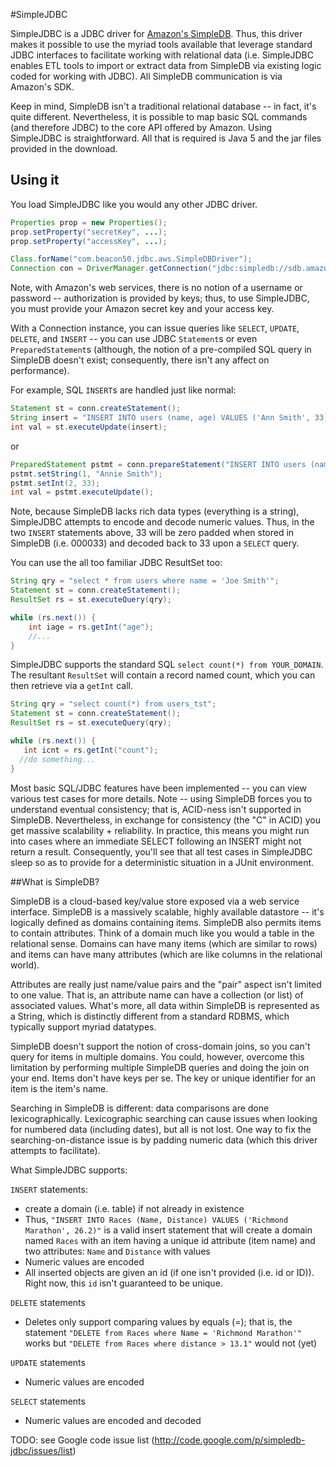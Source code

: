#SimpleJDBC

SimpleJDBC is a JDBC driver for [Amazon's SimpleDB](http://aws.amazon.com/simpledb/).
Thus, this driver makes it possible to use the myriad tools available that leverage standard JDBC
interfaces to facilitate working with relational data (i.e. SimpleJDBC enables ETL tools to import or
extract data from SimpleDB via existing logic coded for working with JDBC). All SimpleDB
communication is via Amazon's SDK.

Keep in mind, SimpleDB isn't a traditional relational database -- in fact, it's quite different.
Nevertheless, it is possible to map basic SQL commands (and therefore JDBC) to the core API offered by Amazon.
Using SimpleJDBC is straightforward. All that is required is Java 5 and the jar files provided in the download.

## Using it

You load SimpleJDBC like you would any other JDBC driver.

```java
Properties prop = new Properties();
prop.setProperty("secretKey", ...);
prop.setProperty("accessKey", ...);

Class.forName("com.beacon50.jdbc.aws.SimpleDBDriver");
Connection con = DriverManager.getConnection("jdbc:simpledb://sdb.amazonaws.com", prop);
```

Note, with Amazon's web services, there is no notion of a username or password --
authorization is provided by keys; thus, to use SimpleJDBC, you must provide your Amazon secret key and your access key.

With a Connection instance, you can issue queries like `SELECT`, `UPDATE`, `DELETE`, and `INSERT` --
you can use JDBC `Statement`s or even `PreparedStatement`s (although, the notion of a pre-compiled
SQL query in SimpleDB doesn't exist; consequently, there isn't any affect on performance).

For example, SQL `INSERT`s are handled just like normal:

```java
Statement st = conn.createStatement();
String insert = "INSERT INTO users (name, age) VALUES ('Ann Smith', 33)";
int val = st.executeUpdate(insert);
```

or

```java
PreparedStatement pstmt = conn.prepareStatement("INSERT INTO users (name, age) VALUES (?, ?)");
pstmt.setString(1, "Annie Smith");
pstmt.setInt(2, 33);
int val = pstmt.executeUpdate();
```

Note, because SimpleDB lacks rich data types (everything is a string),
SimpleJDBC attempts to encode and decode numeric values. Thus, in the two `INSERT` statements above,
33 will be zero padded when stored in SimpleDB (i.e. 000033) and decoded back to 33 upon a `SELECT` query.

You can use the all too familiar JDBC ResultSet too:

```java
String qry = "select * from users where name = 'Joe Smith'";
Statement st = conn.createStatement();
ResultSet rs = st.executeQuery(qry);

while (rs.next()) {
    int iage = rs.getInt("age");
    //...
}
```

SimpleJDBC supports the standard SQL `select count(*) from YOUR_DOMAIN`.
The resultant `ResultSet` will contain a record named count, which you can then retrieve via a `getInt` call.

```java
String qry = "select count(*) from users_tst";
Statement st = conn.createStatement();
ResultSet rs = st.executeQuery(qry);

while (rs.next()) {
   int icnt = rs.getInt("count");
  //do something...
}
```

Most basic SQL/JDBC features have been implemented -- you can view various test cases for
more details. Note -- using SimpleDB forces you to understand eventual consistency; that is,
ACID-ness isn't supported in SimpleDB. Nevertheless, in exchange for consistency (the "C" in ACID) you get
massive scalability + reliability. In practice, this means you might run into cases where an immediate
SELECT following an INSERT might not return a result. Consequently, you'll see that all test cases in
SimpleJDBC sleep so as to provide for a deterministic situation in a JUnit environment.


##What is SimpleDB?

SimpleDB is a cloud-based key/value store exposed via a web service interface. SimpleDB is a
massively scalable, highly available datastore -- it's logically defined as domains containing items.
SimpleDB also permits items to contain attributes. Think of a domain much like you would a table in
the relational sense. Domains can have many items (which are similar to rows) and items can have many
attributes (which are like columns in the relational world).

Attributes are really just name/value pairs and the "pair" aspect isn't limited to one value. That is,
an attribute name can have a collection (or list) of associated values. What's more, all data within
SimpleDB is represented as a String, which is distinctly different from a standard RDBMS, which typically
support myriad datatypes.

SimpleDB doesn't support the notion of cross-domain joins, so you can't query for items in multiple
domains. You could, however, overcome this limitation by performing multiple SimpleDB queries and doing
the join on your end. Items don't have keys per se. The key or unique identifier for an item is the item's name.

Searching in SimpleDB is different: data comparisons are done lexicographically. Lexicographic
searching can cause issues when looking for numbered data (including dates), but all is not lost.
One way to fix the searching-on-distance issue is by padding numeric data (which this driver attempts to facilitate).

What SimpleJDBC supports:

`INSERT` statements:
  * create a domain (i.e. table) if not already in existence
  * Thus, `"INSERT INTO Races (Name, Distance) VALUES ('Richmond Marathon', 26.2)"` is a valid insert statement
    that will create a domain named `Races` with an item having a unique id attribute (item name) and two attributes:
    `Name` and `Distance` with values
  * Numeric values are encoded 
  * All inserted objects are given an id (if one isn't provided (i.e. id or ID)).
    Right now, this `id` isn't guaranteed to be unique.

`DELETE` statements
  * Deletes only support comparing values by equals (=); that is, the
    statement `"DELETE from Races where Name = 'Richmond Marathon'"` works
    but `"DELETE from Races where distance > 13.1"` would not (yet)

`UPDATE` statements
  * Numeric values are encoded

`SELECT` statements
  * Numeric values are encoded and decoded


TODO:
 see Google code issue list (http://code.google.com/p/simpledb-jdbc/issues/list)